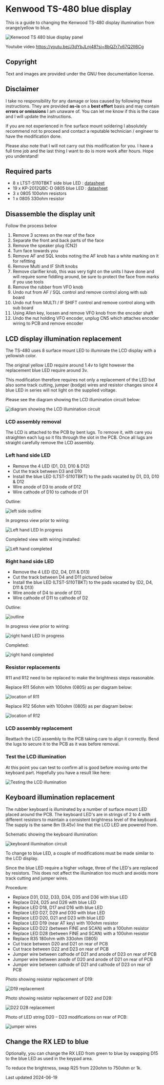 # Kenwood TS-480 blue display

This is a guide to changing the Kenwood TS-480 display illumination from orange/yellow to blue.

![Kenwood TS 480 blue display panel](images/Kenwood_TS480_blue_display_panel.png)

Youtube video https://youtu.be/J3dYbJLnj48?si=8bQZr7x67Q2II6Cg

## Copyright

Text and images are provided under the GNU free documentation license.

## Disclaimer

I take no responsibility for any damage or loss caused by following these instructions. They are provided **as-is** on a **best effort** basis and may contain **errors or omissions** I am unaware of. You can let me know if this is the case and I will update the instructions.

If you are not experienced in fine surface mount soldering I absolutely recommend not to proceed and contact a reputable technician / engineer to have the modification done.

Please also note that I will not carry out this modification for you. I have a full time job and the last thing I want to do is more work after hours. Hope you understand!

## Required parts

- 8 x LTST-S110TBKT side blue LED : [datasheet](datasheets/LTST-S110TBKT-BLUE_LED_480.pdf)
- 19 x KP-2012QBC-D 0805 blue LED : [datasheet](datasheets/KP-2012QBC-D_0805_BLUE_LED-rs-components.pdf)
- 3 x 0805 100ohm resistors
- 1 x 0805 330ohm resistor

## Disassemble the display unit

Follow the process below

1. Remove 3 screws on the rear of the face
2. Separate the front and back parts of the face
3. Remove the speaker plug (CN2)
4. Turn face towards you
5. Remove AF and SQL knobs noting the AF knob has a white marking on it for refitting
6. Remove Multi and IF Shift knobs
7. Remove clarifier knob, this was very tight on the units I have done and will require some fiddling around, be sure to protect the face from marks if you use tools
8. Remove the rubber from VFO knob
9. Undo nut from AF / SQL control and remove control along with sub board
10. Undo nut from MULTI / IF SHIFT control and remove control along with sub board
11. Using Allen key, loosen and remove VFO knob from the encoder shaft
12. Undo the nut holding VFO encoder, unplug CN5 which attaches encoder wiring to PCB and remove encoder

## LCD display illumination replacement

The TS-480 uses 8 surface mount LED to illuminate the LCD display with a yellowish color.

The original yellow LED require around 1.4v to light however the replacement blue LED require around 3v.

This modification therefore requires not only a replacement of the LED but also some track cutting, jumper (bodge) wires and resistor changes since 4 blue LED in series will not light on the supplied voltage.

Please see the diagram showing the LCD illumination circuit below:

![diagram showing the LCD illumination circuit](images/LCD_illumination_diagram.png)

### LCD assembly removal

The LCD is attached to the PCB by bent lugs. To remove it, with care you straighten each lug so it fits through the slot in the PCB. Once all lugs are straight carefully remove the LCD assembly.

### Left hand side LED

- Remove the 4 LED (D1, D3, D10 & D12)
- Cut the track between D3 and D10
- Install the blue LED (LTST-S110TBKT) to the pads vacated by D1, D3, D10 & D12
- Wire anode of D3 to anode of D12
- Wire cathode of D10 to cathode of D1

Outline:

![left side outline](images/LCD_left_outline.jpg)

In progress view prior to wiring:

![Left hand LED In progress](images/LCD_left_inprogress.jpg)

Completed view with wiring installed:

![Left hand completed](images/LCD_left_complete.jpg)

### Right hand side LED

- Remove the 4 LED (D2, D4, D11 & D13)
- Cut the track between D4 and D11 pictured below
- Install the blue LED (LTST-S110TBKT) to the pads vacated by (D2, D4, D11 & D13)
- Wire anode of D4 to anode of D13
- Wire cathode of D11 to cathode of D2

Outline:

![outline](images/LCD_right_outline.jpg)

In progress view prior to wiring:

![right hand LED In progress](images/LCD_right_inprogress.jpg)

Completed:

![right hand completed](images/LCD_right_complete.jpg)

### Resistor replacements

R11 and R12 need to be replaced to make the brightness steps reasonable.

Replace R11 56ohm with 100ohm (0805) as per diagram below:

![location of R11](images/r11.png)

Replace R12 56ohm with 100ohm (0805) as per diagram below:

![location of R12](images/r12.png)

### LCD assembly replacement

Reattach the LCD assembly to the PCB taking care to align it correctly. Bend the lugs to secure it to the PCB as it was before removal.

### Test the LCD illumination

At this point you can test to confirm all is good before moving onto the keyboard part. Hopefully you have a result like here:

![Testing the LCD illumination](images/testing_LCD.jpg)

## Keyboard illumination replacement

The rubber keyboard is illuminated by a number of surface mount LED placed around the PCB. The keyboard LED's are in strings of 2 to 4 with different resistors to maintain a consistent brightness level of the keyboard. The supply is the same 8m (9.45v) line that the LCD LED are powered from.

Schematic showing the keyboard illumination:

![keyboard illumination circuit](images/keyboard_illumination_circuit.png)

To change to blue LED, a couple of modifications must be made similar to the LCD display.

Since the blue LED require a higher voltage, three of the LED's are replaced by resistors. This does not affect the illumination too much and avoids more track cutting and jumper wires.

Procedure:

- Replace D31, D32, D33, D34, D35 and D36 with blue LED
- Replace D24, D25 and D26 with blue LED
- Replace LED D18, D17 and D16 with blue LED
- Replace LED D27, D29 and D30 with blue LED
- Replace LED D20, D21 and D23 with blue LED
- Replace LED D19 (near AT key) with 100ohm resistor
- Replace LED D22 (between FINE and SCAN) with a 100ohm resistor
- Replace LED D28 (between FINE and SCAN) with a 100ohm resistor
- Replace R35 180ohm with 330ohm (0805)
- Cut trace between D20 and D21 on rear of PCB
- Cut trace between D22 and D23 on rear of PCB
- Jumper wire between cathode of D21 and anode of D23 on rear of PCB
- Jumper wire between anode of D20 and anode of D21 on rear of PCB
- Jumper wire between cathode of D21 and cathode of D23 on rear of PCB

Photo showing resistor replacement of D19:

![D19 replacement](images/D19_resistor_replacement.jpg)

Photo showing resistor replacement of D22 and D28:

![D22 D28 replacement](images/D22_D28_resistor_replacement.jpg)

Photo of LED string D20 – D23 modifications on rear of PCB:

![jumper wires](images/keypad_jumper_wires1.jpg)

## Change the RX LED to blue

Optionally, you can change the RX LED from green to blue by swapping D15 to the blue LED as used in the keypad area.

To reduce the brightness, swap R25 from 220ohm to 750ohm or 1k.

Last updated 2024-06-19
